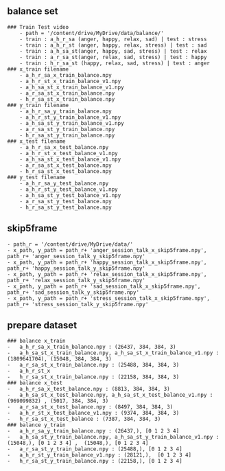 ## balance set
	### Train Test video
		- path = '/content/drive/MyDrive/data/balance/'
		- train : a_h_r_sa (anger, happy, relax, sad) | test : stress
		- train : a_h_r_st (anger, happy, relax, stress) | test : sad
		- train : a_h_sa_st(anger, happy, sad, stress) | test : relax
		- train : a_r_sa_st(anger, relax, sad, stress) | test : happy
		- train : h_r_sa_st (happy, relax, sad, stress) | test : anger
	### x_train filename 
		- a_h_r_sa_x_train_balance.npy
		- a_h_r_st_x_train_balance_v1.npy
		- a_h_sa_st_x_train_balance_v1.npy
		- a_r_sa_st_x_train_balance.npy
		- h_r_sa_st_x_train_balance.npy	
	### y_train filename 
		- a_h_r_sa_y_train_balance.npy
		- a_h_r_st_y_train_balance_v1.npy
		- a_h_sa_st_y_train_balance_v1.npy
		- a_r_sa_st_y_train_balance.npy
		- h_r_sa_st_y_train_balance.npy
	### x_test filename 
		- a_h_r_sa_x_test_balance.npy
		- a_h_r_st_x_test_balance_v1.npy
		- a_h_sa_st_x_test_balance_v1.npy
		- a_r_sa_st_x_test_balance.npy
		- h_r_sa_st_x_test_balance.npy
	### y_test filename 
		- a_h_r_sa_y_test_balance.npy
		- a_h_r_st_y_test_balance_v1.npy
		- a_h_sa_st_y_test_balance_v1.npy
		- a_r_sa_st_y_test_balance.npy
		- h_r_sa_st_y_test_balance.npy
	
## skip5frame
	- path_r = '/content/drive/MyDrive/data/'
	- x_path, y_path = path_r+ 'anger_session_talk_x_skip5frame.npy', path_r+ 'anger_session_talk_y_skip5frame.npy'
	- x_path, y_path = path_r+ 'happy_session_talk_x_skip5frame.npy', path_r+ 'happy_session_talk_y_skip5frame.npy'
	- x_path, y_path = path_r+ 'relax_session_talk_x_skip5frame.npy', path_r+ 'relax_session_talk_y_skip5frame.npy'
	- x_path, y_path = path_r+ 'sad_session_talk_x_skip5frame.npy', path_r+ 'sad_session_talk_y_skip5frame.npy'
	- x_path, y_path = path_r+ 'stress_session_talk_x_skip5frame.npy', path_r+ 'stress_session_talk_y_skip5frame.npy'
	
## prepare dataset
	### balance x_train
	-	a_h_r_sa_x_train_balance.npy : (26437, 384, 384, 3)
	-	a_h_sa_st_x_train_balance.npy, a_h_sa_st_x_train_balance_v1.npy : (1809641704), (15048, 384, 384, 3)
	-	a_r_sa_st_x_train_balance.npy : (25488, 384, 384, 3)
	-	a_h_r_st_x
	-	h_r_sa_st_x_train_balance.npy : (22158, 384, 384, 3)
	### balance x_test
	-	a_h_r_sa_x_test_balance.npy : (8813, 384, 384, 3)
	-	a_h_sa_st_x_test_balance.npy, a_h_sa_st_x_test_balance_v1.npy : (969099832) , (5017, 384, 384, 3)
	-	a_r_sa_st_x_test_balance.npy : (8497, 384, 384, 3)
	-	a_h_r_st_x_test_balance_v1.npy : (9374, 384, 384, 3)
	-	h_r_sa_st_x_test_balance : (7387, 384, 384, 3)
	### balance y_train
	-	a_h_r_sa_y_train_balance.npy : (26437,), [0 1 2 3 4]
	-	a_h_sa_st_y_train_balance.npy, a_h_sa_st_y_train_balance_v1.npy : (15048,), [0 1 2 3 4] ,  (15048,), [0 1 2 3 4]
	-	a_r_sa_st_y_train_balance.npy : (25488,), [0 1 2 3 4]
	-	a_h_r_st_y_train_balance_v1.npy : (28121,),  [0 1 2 3 4]
	-	h_r_sa_st_y_train_balance.npy : (22158,), [0 1 2 3 4]